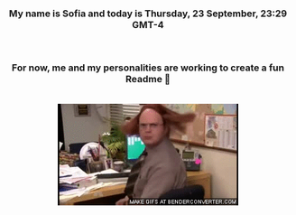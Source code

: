 


<div align="center">
<h3 >My name is Sofia and today is Thursday, 23 September, 23:29 GMT-4</h3><br>
<h3 >For now, me and my personalities are working to create a fun Readme 👋
</h3><br>
<img src='img/dwight.gif' alt='working...'/>
</div>
